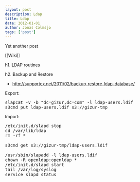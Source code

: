 ```yaml
---
layout: post
description: Ldap
title: Ldap
date: 2012-01-01
author: Jonas Colmsjo
tags: ['post']
---
```


Yet another post





[[Wiki]]

h1. LDAP routines

h2. Backup and Restore

* http://supportex.net/2011/02/backup-restore-ldap-database/

Export:
<pre>
slapcat -v -b "dc=gizur,dc=com" -l ldap-users.ldif
s3cmd put ldap-users.ldif s3://gizur-tmp
</pre>



Import:
<pre>
/etc/init.d/slapd stop
cd /var/lib/ldap
rm -rf *

s3cmd get s3://gizur-tmp/ldap-users.ldif

/usr/sbin/slapadd -l ldap-users.ldif
chown -R openldap:openldap *
/etc/init.d/slapd start
tail /var/log/syslog
service slapd status

</pre>
